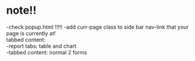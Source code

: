# note!!
-check popup.html !!!!!
-add curr-page class to side bar nav-link that your page is currently at!
<br>
tabbed content:
<br>
-report tabs: table and chart
<br>
-tabbed content: normal 2 forms
